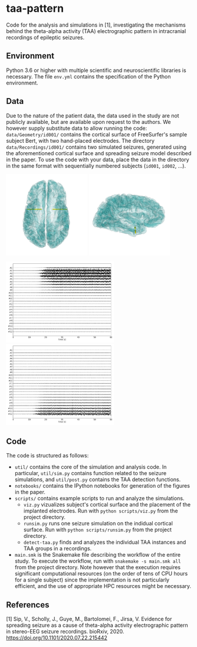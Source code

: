 # taa-pattern

Code for the analysis and simulations in [1], investigating the mechanisms behind the theta-alpha activity (TAA) electrographic pattern in intracranial recordings of epileptic seizures.

## Environment

Python 3.6 or higher with multiple scientific and neuroscientific libraries is necessary. The file `env.yml` contains the specification of the Python environment.

## Data

Due to the nature of the patient data, the data used in the study are not publicly available, but are available upon request to the authors. 
We however supply substitute data to allow running the code: `data/Geometry/id001/` contains the cortical surface of FreeSurfer's sample subject Bert, with two hand-placed electrodes.
The directory `data/Recordings/id001/` contains two simulated seizures, generated using the aforementioned cortical surface and spreading seizure model described in the paper.
To use the code with your data, place the data in the directory in the same format with sequentially numbered subjects (`id001`, `id002`, ...).

<p float="left">
<img src="etc/cortex-SI.png" height="220">
<img src="etc/cortex-RL.png" height="220">
 </p>
 <p float="left">
<img src="etc/rec_0000.png"  height="220">
<img src="etc/rec_0001.png"  height="220">
 </p>

## Code

The code is structured as follows:

- `util/` contains the core of the simulation and analysis code. In particular, `util/sim.py` contains function related to the seizure simulations, and `util/post.py` contains the TAA detection functions.
- `notebooks/` contains the IPython notebooks for generation of the figures in the paper.
- `scripts/` contains example scripts to run and analyze the simulations.
  - `viz.py` vizualizes subject's cortical surface and the placement of the implanted electrodes. Run with `python scripts/viz.py` from the project directory.
  - `runsim.py` runs one seizure simulation on the indidual cortical surface. Run with `python scripts/runsim.py` from the project directory.
  - `detect-taa.py` finds and analyzes the individual TAA instances and TAA groups in a recordings.
- `main.smk` is the Snakemake file describing the workflow of the entire study. To execute the workflow, run with `snakemake -s main.smk all` from the project directory. Note however that the execution requires significant computational resources (on the order of tens of CPU hours for a single subject) since the implementation is not particularly efficient, and the use of appropriate HPC resources might be necessary.


## References

[1] Sip, V., Scholly, J., Guye, M., Bartolomei, F., Jirsa, V. Evidence for spreading seizure as a cause of theta-alpha activity electrographic pattern in stereo-EEG seizure recordings. bioRxiv, 2020. https://doi.org/10.1101/2020.07.22.215442
